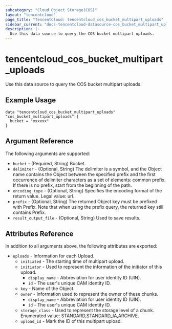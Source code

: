 ```yaml
---
subcategory: "Cloud Object Storage(COS)"
layout: "tencentcloud"
page_title: "TencentCloud: tencentcloud_cos_bucket_multipart_uploads"
sidebar_current: "docs-tencentcloud-datasource-cos_bucket_multipart_uploads"
description: |-
  Use this data source to query the COS bucket multipart uploads.
---
```


# tencentcloud_cos_bucket_multipart_uploads

Use this data source to query the COS bucket multipart uploads.

## Example Usage

```hcl
data "tencentcloud_cos_bucket_multipart_uploads" "cos_bucket_multipart_uploads" {
  bucket = "xxxxxx"
}
```

## Argument Reference

The following arguments are supported:

* `bucket` - (Required, String) Bucket.
* `delimiter` - (Optional, String) The delimiter is a symbol, and the Object name contains the Object between the specified prefix and the first occurrence of delimiter characters as a set of elements: common prefix. If there is no prefix, start from the beginning of the path.
* `encoding_type` - (Optional, String) Specifies the encoding format of the return value. Legal value: url.
* `prefix` - (Optional, String) The returned Object key must be prefixed with Prefix. Note that when using the prefix query, the returned key still contains Prefix.
* `result_output_file` - (Optional, String) Used to save results.

## Attributes Reference

In addition to all arguments above, the following attributes are exported:

* `uploads` - Information for each Upload.
  * `initiated` - The starting time of multipart upload.
  * `initiator` - Used to represent the information of the initiator of this upload.
    * `display_name` - Abbreviation for user identity ID (UIN).
    * `id` - The user's unique CAM identity ID.
  * `key` - Name of the Object.
  * `owner` - Information used to represent the owner of these chunks.
    * `display_name` - Abbreviation for user identity ID (UIN).
    * `id` - The user's unique CAM identity ID.
  * `storage_class` - Used to represent the storage level of a chunk. Enumerated value: STANDARD,STANDARD_IA,ARCHIVE.
  * `upload_id` - Mark the ID of this multipart upload.



